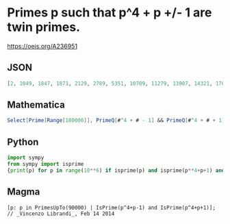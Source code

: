# Primes p such that p^4 \+ p \+/\- 1 are twin primes\.
https://oeis.org/A236951
## JSON
```JSON
[2, 1049, 1847, 1871, 2129, 2789, 5351, 10709, 11279, 13907, 14321, 17627, 27179, 27809, 29921, 30029, 31859, 37511, 39359, 40559, 40841, 43577, 46091, 46301, 58271, 62207, 62981, 66347, 66947, 68777, 72341, 75617, 79397, 85091, 86579]
```
## Mathematica
```Mathematica
Select[Prime[Range[100000]], PrimeQ[#^4 + # - 1] && PrimeQ[#^4 + # + 1]&] (* _Vincenzo Librandi_, Feb 14 2014 *)
```
## Python
```Python
import sympy
from sympy import isprime
{print(p) for p in range(10**6) if isprime(p) and isprime(p**4+p+1) and isprime(p**4+p-1)}
```
## Magma
```Magma
[p: p in PrimesUpTo(90000) | IsPrime(p^4+p-1) and IsPrime(p^4+p+1)]; // _Vincenzo Librandi_, Feb 14 2014
```

